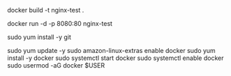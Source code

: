 docker build -t nginx-test .

docker run -d -p 8080:80 nginx-test


sudo yum install -y git


sudo yum update -y
sudo amazon-linux-extras enable docker
sudo yum install -y docker
sudo systemctl start docker
sudo systemctl enable docker
sudo usermod -aG docker $USER
